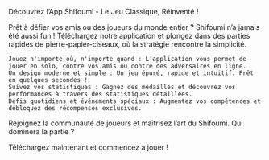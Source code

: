 Découvrez l’App Shifoumi - Le Jeu Classique, Réinventé !

Prêt à défier vos amis ou des joueurs du monde entier ? Shifoumi n’a jamais été aussi fun ! Téléchargez notre application et plongez dans des parties rapides de pierre-papier-ciseaux, où la stratégie rencontre la simplicité.

    Jouez n'importe où, n'importe quand : L'application vous permet de jouer en solo, contre vos amis ou contre des adversaires en ligne.
    Un design moderne et simple : Un jeu épuré, rapide et intuitif. Prêt en quelques secondes !
    Suivez vos statistiques : Gagnez des médailles et découvrez vos performances à travers des statistiques détaillées.
    Défis quotidiens et événements spéciaux : Augmentez vos compétences et débloquez des récompenses exclusives.

Rejoignez la communauté de joueurs et maîtrisez l’art du Shifoumi. Qui dominera la partie ?

Téléchargez maintenant et commencez à jouer !
